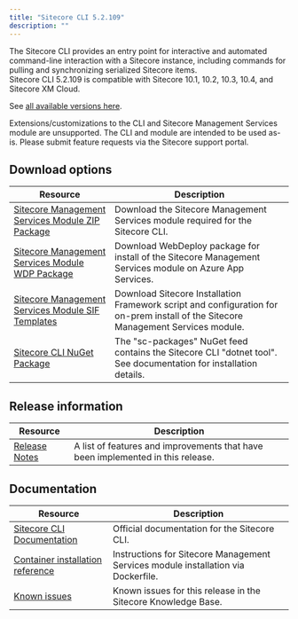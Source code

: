 ```yaml
---
title: "Sitecore CLI 5.2.109"
description: ""
---
```


The Sitecore CLI provides an entry point for interactive and automated command-line interaction with a Sitecore instance, including commands for pulling and synchronizing serialized Sitecore items.\
Sitecore CLI 5.2.109 is compatible with Sitecore 10.1, 10.2, 10.3, 10.4, and Sitecore XM Cloud.

See [all available versions here](/downloads/Sitecore_CLI).

  <Alert variant='warning' mb={4}>
    <AlertIcon />
    Extensions/customizations to the CLI and Sitecore Management Services module are unsupported. The CLI and module are intended to be used as-is. Please submit feature requests via the Sitecore support portal.
  </Alert>

## Download options

 | Resource | Description |
 | --- | --- |
 | [Sitecore Management Services Module ZIP Package](https://scdp.blob.core.windows.net/downloads/Sitecore%20CLI/5x/Sitecore%20CLI%2052109/Secure/Sitecore%20ManagementServices%205.2.109.zip) | Download the Sitecore Management Services module required for the Sitecore CLI. |
 | [Sitecore Management Services Module WDP Package](https://scdp.blob.core.windows.net/downloads/Sitecore%20CLI/5x/Sitecore%20CLI%2052109/Secure/Sitecore.ManagementServices%205.2.109.scwdp.zip) | Download WebDeploy package for install of the Sitecore Management Services module on Azure App Services. |
 | [Sitecore Management Services Module SIF Templates](https://scdp.blob.core.windows.net/downloads/Sitecore%20CLI/5x/Sitecore%20CLI%2052109/Secure/Sitecore.ManagementServices.SIF.Templates%205.2.109.zip) | Download Sitecore Installation Framework script and configuration for on-prem install of the Sitecore Management Services module. |
 | [Sitecore CLI NuGet Package](https://sitecore.myget.org/feed/sc-packages/package/nuget/Sitecore.Cli) | The "sc-packages" NuGet feed contains the Sitecore CLI "dotnet tool". See documentation for installation details. |

## Release information

 | Resource | Description |
 | --- | --- |
 | [Release Notes](/downloads/Sitecore_CLI/5x/Sitecore_CLI_52109/Release_Notes) | A list of features and improvements that have been implemented in this release. |

## Documentation

 | Resource | Description |
 | --- | --- |
 | [Sitecore CLI Documentation](https://doc.sitecore.com/developers/103/developer-tools/en/sitecore-command-line-interface.html) | Official documentation for the Sitecore CLI. |
 | [Container installation reference](https://doc.sitecore.com/developers/102/developer-tools/en/sitecore-module-reference.html#sitecore-management-services) | Instructions for Sitecore Management Services module installation via Dockerfile. |
 | [Known issues](https://kb.sitecore.net/articles/545609) | Known issues for this release in the Sitecore Knowledge Base. |